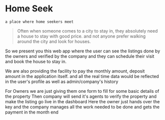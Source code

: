 # Home Seek
    a place where home seekers meet 

> Often when someone comes to a city to stay in, they absolutely need a house to stay with good price.
and not anyone prefer walking around the city and look for houses.

So we present you this web app where the user can see the listings done by the owners and verified by
the company and they can schedule their visit and book the house to stay in.

We are also providing the facility to pay the monthly amount, deposit amount in the application itself.
and all the real time data would be reflected in the user's profile as well as admin/company's history

For Owners we are just giving them one form to fill for some basic details of the property
Then company will send it's agents to verify the property and make the listing go live in the dashboard
Here the owner just hands over the key and the company manages all the work needed to be done and gets the payment in the month end
